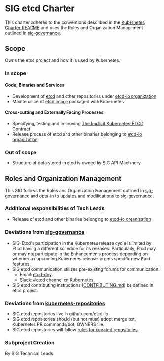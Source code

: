 # SIG etcd Charter

This charter adheres to the conventions described in the [Kubernetes Charter README] and uses
the Roles and Organization Management outlined in [sig-governance].

[Kubernetes Charter README]: https://github.com/kubernetes/community/blob/master/committee-steering/governance/README.md
[sig-governance]: https://github.com/kubernetes/community/blob/master/committee-steering/governance/sig-governance.md

## Scope

Owns the etcd project and how it is used by Kubernetes.

### In scope

#### Code, Binaries and Services

- Development of [etcd] and other repositories under [etcd-io organization]
- Maintenance of [etcd image] packaged with Kubernetes

[etcd]: https://github.com/etcd-io/etcd
[etcd-io organization]: https://github.com/etcd-io
[etcd image]: https://github.com/kubernetes/kubernetes/tree/master/cluster/images/etcd

#### Cross-cutting and Externally Facing Processes

- Specifying, testing and improving [The Implicit Kubernetes-ETCD Contract]
- Release process of etcd and other binaries belonging to [etcd-io organization]

[The Implicit Kubernetes-ETCD Contract]: https://docs.google.com/document/d/1NUZDiJeiIH5vo_FMaTWf0JtrQKCx0kpEaIIuPoj9P6A/edit?usp=sharing

### Out of scope

- Structure of data stored in etcd is owned by SIG API Machinery

## Roles and Organization Management

This SIG follows the Roles and Organization Management outlined in [sig-governance]
and opts-in to updates and modifications to [sig-governance].

### Additional responsibilities of Tech Leads

- Release of etcd and other binaries belonging to [etcd-io organization]

### Deviations from [sig-governance]

- SIG-Etcd's participation in the Kubernetes release cycle is limited by Etcd having a different schedule for its releases.  Particularly, Etcd may or may not participate in the Enhancements process depending on whether an upcoming Kubernetes release targets specific new Etcd features.
- SIG etcd communication utilizes pre-existing forums for communication:
  - Email: [etcd-dev](https://groups.google.com/forum/?hl=en#!forum/etcd-dev).
  - Slack: [#etcd](https://kubernetes.slack.com/messages/C3HD8ARJ5/details/) channel on Kubernetes.
- SIG etcd contributing instructions ([CONTRIBUTING.md]) be defined in etcd project.

[CONTRIBUTING.md]: https://github.com/etcd-io/etcd/blob/main/CONTRIBUTING.md

### Deviations from [kubernetes-repositories]

- SIG etcd repositories live in github.com/etcd-io
- SIG etcd repositories should (but not must) adopt merge bot, Kubernetes PR commands/bot, OWNERS file.
- SIG etcd repositories will follow [rules for donated repositories].

[kubernetes-repositories]: https://github.com/kubernetes/community/blob/master/github-management/kubernetes-repositories.md#sig-repositories
[rules for donated repositories]:  https://github.com/kubernetes/community/blob/master/github-management/kubernetes-repositories.md#rules-for-donated-repositories

### Subproject Creation

By SIG Technical Leads
